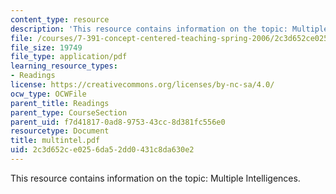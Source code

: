 ```yaml
---
content_type: resource
description: 'This resource contains information on the topic: Multiple Intelligences.'
file: /courses/7-391-concept-centered-teaching-spring-2006/2c3d652ce0256da52dd0431c8da630e2_multintel.pdf
file_size: 19749
file_type: application/pdf
learning_resource_types:
- Readings
license: https://creativecommons.org/licenses/by-nc-sa/4.0/
ocw_type: OCWFile
parent_title: Readings
parent_type: CourseSection
parent_uid: f7d41817-0ad8-9753-43cc-8d381fc556e0
resourcetype: Document
title: multintel.pdf
uid: 2c3d652c-e025-6da5-2dd0-431c8da630e2
---
```

This resource contains information on the topic: Multiple Intelligences.